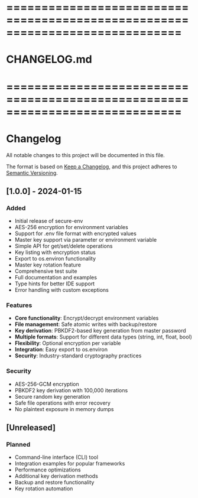 # =============================================================================
# CHANGELOG.md
# =============================================================================
# Changelog

All notable changes to this project will be documented in this file.

The format is based on [Keep a Changelog](https://keepachangelog.com/en/1.0.0/),
and this project adheres to [Semantic Versioning](https://semver.org/spec/v2.0.0.html).

## [1.0.0] - 2024-01-15

### Added
- Initial release of secure-env
- AES-256 encryption for environment variables
- Support for .env file format with encrypted values
- Master key support via parameter or environment variable
- Simple API for get/set/delete operations
- Key listing with encryption status
- Export to os.environ functionality
- Master key rotation feature
- Comprehensive test suite
- Full documentation and examples
- Type hints for better IDE support
- Error handling with custom exceptions

### Features
- **Core functionality**: Encrypt/decrypt environment variables
- **File management**: Safe atomic writes with backup/restore
- **Key derivation**: PBKDF2-based key generation from master password
- **Multiple formats**: Support for different data types (string, int, float, bool)
- **Flexibility**: Optional encryption per variable
- **Integration**: Easy export to os.environ
- **Security**: Industry-standard cryptography practices

### Security
- AES-256-GCM encryption
- PBKDF2 key derivation with 100,000 iterations
- Secure random key generation
- Safe file operations with error recovery
- No plaintext exposure in memory dumps

## [Unreleased]

### Planned
- Command-line interface (CLI) tool
- Integration examples for popular frameworks
- Performance optimizations
- Additional key derivation methods
- Backup and restore functionality
- Key rotation automation